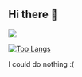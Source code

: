 ## Hi there 👋

![](https://grs.mtr.pub/api?username=mtr-static-official&count_private=true)

[![Top Langs](https://grs.mtr.pub/api/top-langs/?username=mtr-static-official&layout=compact&count_private=true)](https://github.com/anuraghazra/github-readme-stats)

I could do nothing :(
